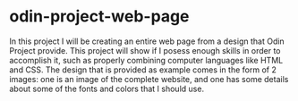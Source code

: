 # odin-project-web-page
In this project I will be creating an entire web page from a design that Odin Project provide. This project will show if I posess enough skills in order to accomplish it, such as properly combining computer languages like HTML and CSS. 
The design that is provided as example comes in the form of 2 images: one is an image of the complete website, and one has some details about some of the fonts and colors that I should use.
